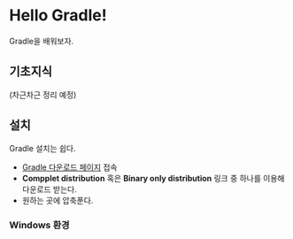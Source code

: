 # Hello Gradle!
Gradle을 배워보자.

## 기초지식
(차근차근 정리 예정)

## 설치
Gradle 설치는 쉽다.

- [Gradle 다운로드 페이지](https://gradle.org/gradle-download/) 접속
- **Compplet distribution** 혹은 **Binary only distribution** 링크 중 하나를 이용해 다운로드 받는다.
- 원하는 곳에 압축푼다.

### Windows 환경

